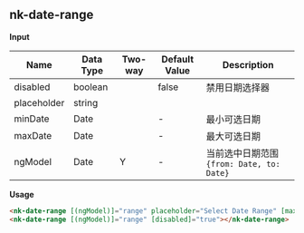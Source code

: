 ## nk-date-range

**Input**

| Name| Data Type | Two-way | Default Value | Description |
| --- | --- | --- | --- | --- |
| disabled | boolean | | false | 禁用日期选择器 |
| placeholder | string | | | |
| minDate | Date | | - | 最小可选日期 |
| maxDate | Date | | - | 最大可选日期 |
| ngModel | Date | Y | - | 当前选中日期范围 `{from: Date, to: Date}` |
 
**Usage**
```html
<nk-date-range [(ngModel)]="range" placeholder="Select Date Range" [maxDate]="maxDate"></nk-date-range>
<nk-date-range [(ngModel)]="range" [disabled]="true"></nk-date-range>
```
